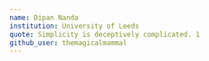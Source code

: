 ```yaml
---
name: Dipan Nanda
institution: University of Leeds
quote: Simplicity is deceptively complicated. 1
github_user: themagicalmammal
---
```

